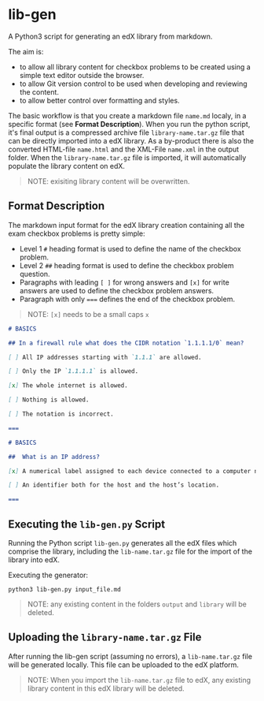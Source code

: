 # lib-gen

A Python3 script for generating an edX library from markdown.

The aim is:
- to allow all library content for checkbox problems to be created using a simple text editor outside the browser.
- to allow Git version control to be used when developing and reviewing the content.
- to allow better control over formatting and styles.

The basic workflow is that you create a markdown file `name.md` localy, in a specific format (see __Format Description__). When you run the python script, it's final output is a compressed archive file `library-name.tar.gz` file that can be directly imported into a edX library. As a by-product there is also the converted HTML-file `name.html` and the XML-File `name.xml` in the output folder. When the `library-name.tar.gz` file is imported, it will automatically populate the library content on edX. 

>NOTE: exisiting library content will be overwritten.


## Format Description

The markdown input format for the edX library creation containing all the exam checkbox problems is pretty simple:
* Level 1 `#` heading format is used to define the name of the checkbox problem.
* Level 2 `##` heading format is used to define the checkbox problem question.
* Paragraphs with leading `[ ]` for wrong answers and `[x]` for write answers are used to define the checkbox problem answers.
* Paragraph with only `===` defines the end of the checkbox problem.

>NOTE: `[x]` needs to be a small caps `x`

```markdown
# BASICS

## In a firewall rule what does the CIDR notation `1.1.1.1/0` mean?

[ ] All IP addresses starting with `1.1.1` are allowed.

[ ] Only the IP `1.1.1.1` is allowed.

[x] The whole internet is allowed.

[ ] Nothing is allowed.

[ ] The notation is incorrect.

===

# BASICS

##  What is an IP address? 

[x] A numerical label assigned to each device connected to a computer network that uses the Internet Protocol.

[ ] An identifier both for the host and the host’s location.

===
```


## Executing the `lib-gen.py` Script

Running the Python script `lib-gen.py` generates all the edX files which comprise the library, including the `lib-name.tar.gz` file for the import of the library into edX.

Executing the generator:

```
python3 lib-gen.py input_file.md
```

>NOTE: any existing content in the folders `output` and `library` will be deleted.


## Uploading the `library-name.tar.gz` File

After running the lib-gen script (assuming no errors), a `lib-name.tar.gz` file will be generated locally. This file can be uploaded to the edX platform.

>NOTE: When you import the `lib-name.tar.gz` file to edX, any existing library content in this edX library will be deleted.
